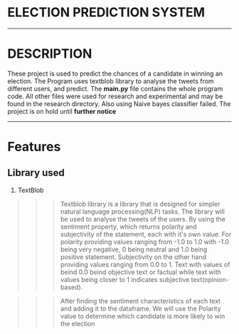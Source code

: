 # ELECTION PREDICTION SYSTEM
*******

# DESCRIPTION
These project is used to predict the chances of a candidate in winning an election. The Program uses textblob library to analyse the tweets from different users, and predict. The **main.py** file contains the whole program code. All other files were used for research and experimental and may be found in the research directory. 
Also using Naive bayes classifier failed. The project is on hold until **further notice**

*******
# Features

## Library used
1. TextBlob
>>> Textblob library is a library that is designed for  simpler natural language processing(NLP) tasks. The library will be used to analyse the tweets of the users. By using the sentiment property, which returns polarity and subjectivity of the statement, each with it's own value. For polarity providing values ranging from -1.0 to 1.0 with -1.0 being very negative, 0 being neutral and 1.0 being positive statement. Subjectivity on the other hand providing values ranging from 0.0 to 1. Text with values of beind 0.0 beind objective text or factual while text with values being closer to 1 indicates subjective text(opinion-based).

>>> After finding the sentiment characteristics of each text and adding it to the dataframe. We will use the Polarity value to determine which candidate is more likely to win the election